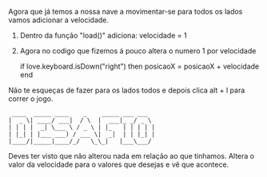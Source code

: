 
Agora que já temos a nossa nave a movimentar-se para todos os lados vamos adicionar a velocidade.

1. Dentro da função "load()" adiciona:
   velocidade = 1

2. Agora no codigo que fizemos á pouco altera o numero 1 por velocidade

   if love.keyboard.isDown("right") then
     posicaoX = posicaoX + velocidade
   end

Não te esqueças de fazer para os lados todos e depois clica alt + l para correr o jogo.


     ____  _____ ____    _    _____ ___ ___  
    |  _ \| ____/ ___|  / \  |  ___|_ _/ _ \
    | | | |  _| \___ \ / _ \ | |_   | | | | |
    | |_| | |___ ___) / ___ \|  _|  | | |_| |
    |____/|_____|____/_/   \_\_|   |___\___/


Deves ter visto que não alterou nada em relação ao que tinhamos.
Altera o valor da velocidade para o valores que desejas e vê que acontece.
